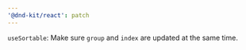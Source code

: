 ```yaml
---
'@dnd-kit/react': patch
---
```


`useSortable`: Make sure `group` and `index` are updated at the same time.
